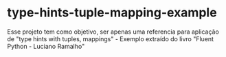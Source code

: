 # type-hints-tuple-mapping-example
Esse projeto tem como objetivo, ser apenas uma referencia para aplicação de "type hints with tuples, mappings" - Exemplo extraído do livro "Fluent Python - Luciano Ramalho"
